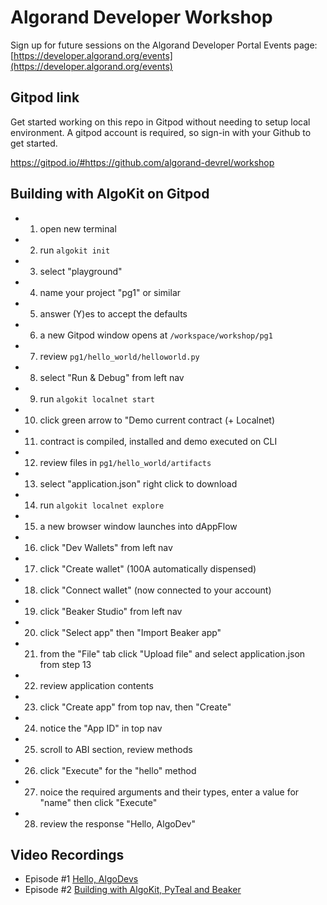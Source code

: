 # Algorand Developer Workshop
Sign up for future sessions on the Algorand Developer Portal Events page: [https://developer.algorand.org/events](https://developer.algorand.org/events)

## Gitpod link
Get started working on this repo in Gitpod without needing to setup local environment. A gitpod account is required, so sign-in with your Github to get started.

https://gitpod.io/#https://github.com/algorand-devrel/workshop

## Building with AlgoKit on Gitpod

- 1. open new terminal
- 2. run `algokit init`
- 3. select "playground"
- 4. name your project "pg1" or similar
- 5. answer (Y)es to accept the defaults
- 6. a new Gitpod window opens at `/workspace/workshop/pg1`
- 7. review `pg1/hello_world/helloworld.py`
- 8. select "Run & Debug" from left nav
- 9. run `algokit localnet start`
- 10. click green arrow to "Demo current contract (+ Localnet)
- 11. contract is compiled, installed and demo executed on CLI
- 12. review files in `pg1/hello_world/artifacts`
- 13. select "application.json" right click to download
- 14. run `algokit localnet explore`
- 15. a new browser window launches into dAppFlow
- 16. click "Dev Wallets" from left nav
- 17. click "Create wallet" (100A automatically dispensed)
- 18. click "Connect wallet" (now connected to your account)
- 19. click "Beaker Studio" from left nav
- 20. click "Select app" then "Import Beaker app"
- 21. from the "File" tab click "Upload file" and select application.json from step 13
- 22. review application contents
- 23. click "Create app" from top nav, then "Create"
- 24. notice the "App ID" in top nav
- 25. scroll to ABI section, review methods
- 26. click "Execute" for the "hello" method
- 27. noice the required arguments and their types, enter a value for "name" then click "Execute"
- 28. review the response "Hello, AlgoDev"

## Video Recordings
- Episode #1 [Hello, AlgoDevs](https://youtu.be/KX7Vo_TeE9M)
- Episode #2 [Building with AlgoKit, PyTeal and Beaker](https://youtu.be/JScSCi2NAo4)
